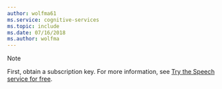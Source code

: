 ```yaml
---
author: wolfma61
ms.service: cognitive-services
ms.topic: include
ms.date: 07/16/2018
ms.author: wolfma
---
```


> [!NOTE]
> First, obtain a subscription key. For more information, see [Try the Speech service for free](~/articles/cognitive-services/speech-service/get-started.md).
